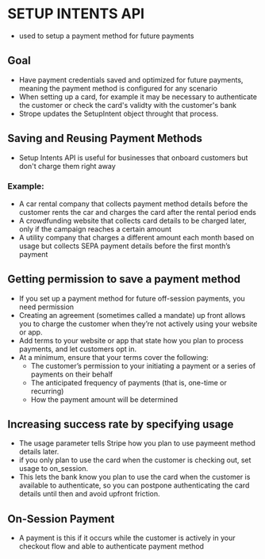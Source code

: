 # SETUP INTENTS API

- used to setup a payment method for future payments

## Goal

- Have payment credentials saved and optimized for future payments, meaning the payment method is configured for any scenario
- When setting up a card, for example it may be necessary to authenticate the customer or check the card's validty with the customer's bank
- Strope updates the SetupIntent object throught that process.

## Saving and Reusing Payment Methods

- Setup Intents API is useful for businesses that onboard customers but don't charge them right away

### Example:

- A car rental company that collects payment method details before the customer rents the car and charges the card after the rental period ends
- A crowdfunding website that collects card details to be charged later, only if the campaign reaches a certain amount
- A utility company that charges a different amount each month based on usage but collects SEPA payment details before the first month’s payment

## Getting permission to save a payment method

- If you set up a payment method for future off-session payments, you need permission
- Creating an agreement (sometimes called a mandate) up front allows you to charge the customer when they’re not actively using your website or app.
- Add terms to your website or app that state how you plan to process payments, and let customers opt in.
- At a minimum, ensure that your terms cover the following:
  - The customer’s permission to your initiating a payment or a series of payments on their behalf
  - The anticipated frequency of payments (that is, one-time or recurring)
  - How the payment amount will be determined

## Increasing success rate by specifying usage

- The usage parameter tells Stripe how you plan to use paymeent method details later.
- if you only plan to use the card when the customer is checking out, set usage to on_session.
- This lets the bank know you plan to use the card when the customer is available to authenticate, so you can postpone authenticating the card details until then and avoid upfront friction.

## On-Session Payment

- A payment is this if it occurs while the customer is actively in your checkout flow and able to authenticate payment method
